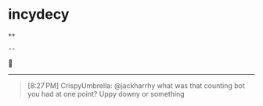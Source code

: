 # incydecy

`++`

`--`

:thinking:

---

> [8:27 PM] CrispyUmbrella: @jackharrhy what was that counting bot you had at one point? Uppy downy or something
